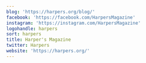 ```yaml
---
blog: 'https://harpers.org/blog/'
facebook: 'https://facebook.com/HarpersMagazine'
instagram: 'https://instagram.com/HarpersMagazine'
logohandle: harpers
sort: harpers
title: Harper's Magazine
twitter: Harpers
website: 'https://harpers.org/'
---
```

